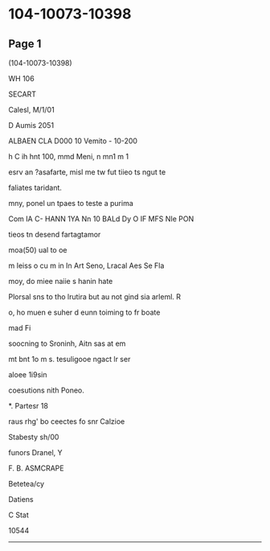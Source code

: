 # 104-10073-10398

## Page 1

(104-10073-10398)

WH 106

SECART

Calesl, M/1/01

D Aumis 2051

ALBAEN CLA D000 10 Vemito - 10-200

h C ih hnt 100, mmd Meni, n mn1 m 1

esrv an ?asafarte, misl me tw fut tiieo ts ngut te

faliates taridant.

mny, ponel un tpaes to teste a purima

Com IA C- HANN 1YA Nn 10 BALd Dy O IF MFS NIe PON

tieos tn desend fartagtamor

moa(50) ual to oe

m Ieiss o cu m in In Art Seno, Lracal Aes Se Fla

moy, do miee naiie s hanin hate

Plorsal sns to tho lrutira but au not gind sia arleml. R

o, ho muen e suher d eunn toiming to fr boate

mad Fi

soocning to Sroninh, Aitn sas at em

mt bnt 1o m s. tesuligooe ngact lr ser

aloee 1i9sin

coesutions nith Poneo.

*. Partesr 18

raus rhg' bo ceectes fo snr Calzioe

Stabesty sh/00

funors Dranel, Y

F. B. ASMCRAPE

Betetea/cy

Datiens

C Stat

10544

---

